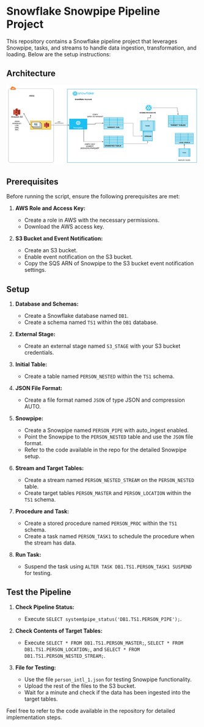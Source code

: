 # Snowflake Snowpipe Pipeline Project

This repository contains a Snowflake pipeline project that leverages Snowpipe, tasks, and streams to handle data ingestion, transformation, and loading. Below are the setup instructions:

## Architecture

![Project Architecture](https://github.com/Sayanss99/Data_Pipeline/blob/main/Architecture.png)

## Prerequisites

Before running the script, ensure the following prerequisites are met:

1. **AWS Role and Access Key:**
   - Create a role in AWS with the necessary permissions.
   - Download the AWS access key.

2. **S3 Bucket and Event Notification:**
   - Create an S3 bucket.
   - Enable event notification on the S3 bucket.
   - Copy the SQS ARN of Snowpipe to the S3 bucket event notification settings.

## Setup

1. **Database and Schemas:**
   - Create a Snowflake database named `DB1`.
   - Create a schema named `TS1` within the `DB1` database.

2. **External Stage:**
   - Create an external stage named `S3_STAGE` with your S3 bucket credentials.

3. **Initial Table:**
   - Create a table named `PERSON_NESTED` within the `TS1` schema.

4. **JSON File Format:**
   - Create a file format named `JSON` of type JSON and compression AUTO.

5. **Snowpipe:**
   - Create a Snowpipe named `PERSON_PIPE` with auto_ingest enabled.
   - Point the Snowpipe to the `PERSON_NESTED` table and use the `JSON` file format.
   - Refer to the code available in the repo for the detailed Snowpipe setup.

6. **Stream and Target Tables:**
   - Create a stream named `PERSON_NESTED_STREAM` on the `PERSON_NESTED` table.
   - Create target tables `PERSON_MASTER` and `PERSON_LOCATION` within the `TS1` schema.

7. **Procedure and Task:**
   - Create a stored procedure named `PERSON_PROC` within the `TS1` schema.
   - Create a task named `PERSON_TASK1` to schedule the procedure when the stream has data.

8. **Run Task:**
   - Suspend the task using `ALTER TASK DB1.TS1.PERSON_TASK1 SUSPEND` for testing.

## Test the Pipeline

1. **Check Pipeline Status:**
   - Execute `SELECT system$pipe_status('DB1.TS1.PERSON_PIPE');`.

2. **Check Contents of Target Tables:**
   - Execute `SELECT * FROM DB1.TS1.PERSON_MASTER;`, `SELECT * FROM DB1.TS1.PERSON_LOCATION;`, and `SELECT * FROM DB1.TS1.PERSON_NESTED_STREAM;`.

3. **File for Testing:**
   - Use the file `person_intl_1.json` for testing Snowpipe functionality.
   - Upload the rest of the files to the S3 bucket.
   - Wait for a minute and check if the data has been ingested into the target tables.
     

Feel free to refer to the code available in the repository for detailed implementation steps.
